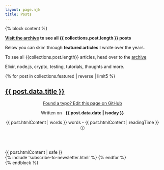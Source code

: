 ```yaml
---
layout: page.njk
title: Posts
---
```


{% block content %}

<b><a href="/archive/" class="cta">Visit the archive</a> to see all {{ collections.post.length }} posts</b>

<p>
  Below you can skim through <b>featured articles</b> I wrote over the years.
</p>
<p>
  To see all {{collections.post.length}} articles, head over to the <a href="/archive">archive</a>
</p>
<p>
  Elixir, node.js, crypto, testing, tutorials, thoughts and more.
</p>

<div class="posts">
{% for post in collections.featured | reverse | limit5 %}
  <article class="">
    <h1 class="title"><a href="{{ post.url }}">{{ post.data.title }}</a></h1>
    <header>
      <p class="no-mobile">
        <a target="_blank" rel="noreferrer" href="https://github.com/christian-fei/christian-fei.github.io/edit/master/{{ post.relativeSource }}">Found a typo? Edit this page on GitHub</a>
      </p>
      <p>
        Written on &nbsp; <b>{{ post.data.date | isoday }}</b>
      </p>
      <p>
        {{ post.htmlContent | words }} words - {{ post.htmlContent | readingTime }} 🕜
      </p>
    </header>
    <div class="main-content">{{ post.htmlContent | safe }}</div>
  </article>
  {% include 'subscribe-to-newsletter.html' %}
{% endfor %}
</div>
{% endblock %}
